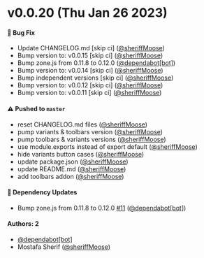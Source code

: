 # v0.0.20 (Thu Jan 26 2023)

#### 🐛 Bug Fix

- Update CHANGELOG.md \[skip ci\] ([@sheriffMoose](https://github.com/sheriffMoose))
- Bump version to: v0.0.15 \[skip ci\] ([@sheriffMoose](https://github.com/sheriffMoose))
- Bump zone.js from 0.11.8 to 0.12.0 ([@dependabot[bot]](https://github.com/dependabot[bot]))
- Bump version to: v0.0.14 \[skip ci\] ([@sheriffMoose](https://github.com/sheriffMoose))
- Bump independent versions \[skip ci\] ([@sheriffMoose](https://github.com/sheriffMoose))
- Bump version to: v0.0.12 \[skip ci\] ([@sheriffMoose](https://github.com/sheriffMoose))
- Bump version to: v0.0.11 \[skip ci\] ([@sheriffMoose](https://github.com/sheriffMoose))

#### ⚠️ Pushed to `master`

- reset CHANGELOG.md files ([@sheriffMoose](https://github.com/sheriffMoose))
- pump variants & toolbars version ([@sheriffMoose](https://github.com/sheriffMoose))
- pump toolbars & variants versions ([@sheriffMoose](https://github.com/sheriffMoose))
- use module.exports instead of export default ([@sheriffMoose](https://github.com/sheriffMoose))
- hide variants button cases ([@sheriffMoose](https://github.com/sheriffMoose))
- update package.json ([@sheriffMoose](https://github.com/sheriffMoose))
- update README.md ([@sheriffMoose](https://github.com/sheriffMoose))
- add toolbars addon ([@sheriffMoose](https://github.com/sheriffMoose))

#### 🔩 Dependency Updates

- Bump zone.js from 0.11.8 to 0.12.0 [#11](https://github.com/sheriffMoose/storybook-extras/pull/11) ([@dependabot[bot]](https://github.com/dependabot[bot]))

#### Authors: 2

- [@dependabot[bot]](https://github.com/dependabot[bot])
- Mostafa Sherif ([@sheriffMoose](https://github.com/sheriffMoose))
